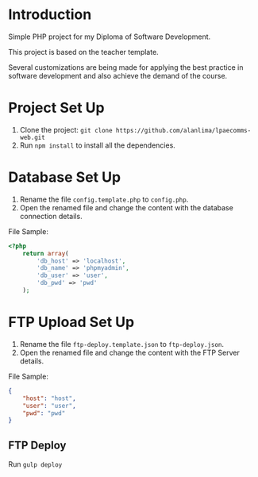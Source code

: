 # Introduction

Simple PHP project for my Diploma of Software Development.

This project is based on the teacher template.

Several customizations are being made for applying the best practice in software development and also achieve the demand of the course.

# Project Set Up

1. Clone the project: `git clone https://github.com/alanlima/lpaecomms-web.git`
2. Run `npm install` to install all the dependencies.

# Database Set Up

1. Rename the file `config.template.php` to `config.php`.
2. Open the renamed file and change the content with the database connection details.

File Sample:

```php
<?php
    return array(
        'db_host' => 'localhost',
        'db_name' => 'phpmyadmin',
        'db_user' => 'user',
        'db_pwd' => 'pwd'
    );
```

# FTP Upload Set Up

1. Rename the file `ftp-deploy.template.json` to `ftp-deploy.json`.
2. Open the renamed file and change the content with the FTP Server details.

File Sample:

```json
{
    "host": "host",
    "user": "user",
    "pwd": "pwd"
}
```

## FTP Deploy

Run `gulp deploy`